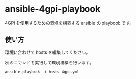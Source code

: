 # ansible-4gpi-playbook
4GPi を使用するための環境を構築する ansible の playbook です。

## 使い方
環境に合わせて hosts を編集してください。

次のコマンドを実行して環境構築を行います。
```
ansible-playbook -i hosts 4gpi.yml
```
